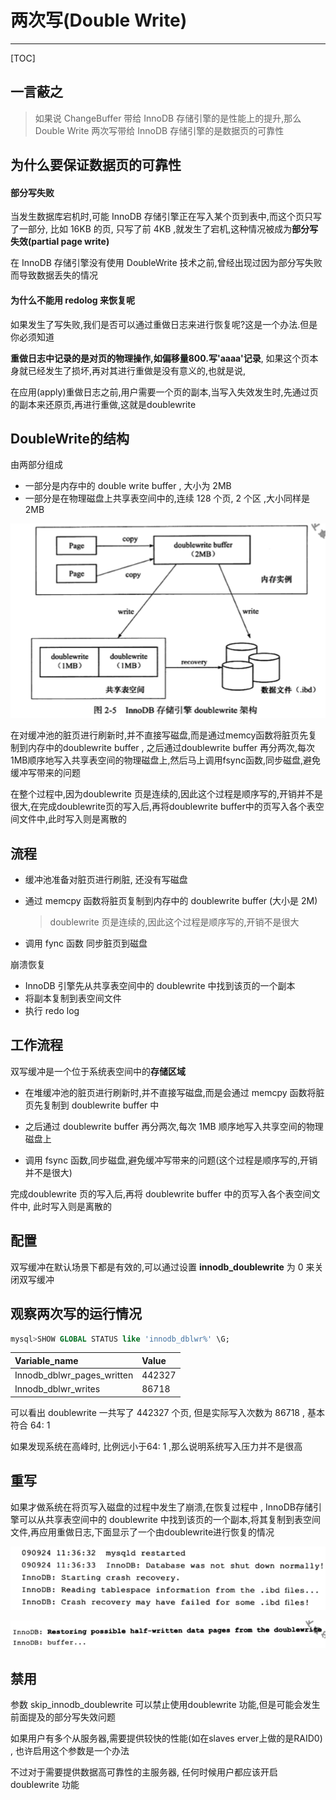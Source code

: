 # 两次写(Double Write)

---

[TOC]

## 一言蔽之

> 如果说 ChangeBuffer 带给 InnoDB 存储引擎的是性能上的提升,那么 Double Write 两次写带给 InnoDB 存储引擎的是数据页的可靠性

## 为什么要保证数据页的可靠性

#### 部分写失败

当发生数据库宕机时,可能 InnoDB 存储引擎正在写入某个页到表中,而这个页只写了一部分, 比如 16KB 的页, 只写了前 4KB ,就发生了宕机,这种情况被成为**部分写失效(partial page write)** 

在 InnoDB 存储引擎没有使用 DoubleWrite 技术之前,曾经出现过因为部分写失败而导致数据丢失的情况

#### 为什么不能用 redolog 来恢复呢

如果发生了写失败,我们是否可以通过重做日志来进行恢复呢?这是一个办法.但是你必须知道

**重做日志中记录的是对页的物理操作,如偏移量800.写'aaaa'记录**, 如果这个页本身就已经发生了损坏,再对其进行重做是没有意义的,也就是说,

在应用(apply)重做日志之前,用户需要一个页的副本,当写入失效发生时,先通过页的副本来还原页,再进行重做,这就是doublewrite

## DoubleWrite的结构

由两部分组成

- 一部分是内存中的 double write buffer , 大小为 2MB
- 一部分是在物理磁盘上共享表空间中的,连续 128 个页, 2 个区 ,大小同样是 2MB

![image-20200824132806563](../../../../assets/image-20200824132806563.png)

在对缓冲池的脏页进行刷新时,并不直接写磁盘,而是通过memcy函数将脏页先复制到内存中的doublewrite buffer , 之后通过doublewrite buffer 再分两次,每次 1MB顺序地写入共享表空间的物理磁盘上,然后马上调用fsync函数,同步磁盘,避免缓冲写带来的问题

在整个过程中,因为doublewrite 页是连续的,因此这个过程是顺序写的,开销并不是很大,在完成doublewrite页的写入后,再将doublewrite buffer中的页写入各个表空间文件中,此时写入则是离散的

## 流程

- 缓冲池准备对脏页进行刷脏, 还没有写磁盘

- 通过 memcpy 函数将脏页复制到内存中的 doublewrite buffer (大小是 2M) 

  > doublewrite 页是连续的,因此这个过程是顺序写的,开销不是很大

- 调用 fync 函数 同步脏页到磁盘

崩溃恢复

- InnoDB 引擎先从共享表空间中的 doublewrite 中找到该页的一个副本
- 将副本复制到表空间文件
- 执行 redo log

## 工作流程

双写缓冲是一个位于系统表空间中的**存储区域**

- 在堆缓冲池的脏页进行刷新时,并不直接写磁盘,而是会通过 memcpy 函数将脏页先复制到 doublewrite buffer 中

- 之后通过 doublewrite buffer 再分两次,每次 1MB 顺序地写入共享空间的物理磁盘上
- 调用 fsync 函数,同步磁盘,避免缓冲写带来的问题(这个过程是顺序写的,开销并不是很大)

完成doublewrite 页的写入后,再将 doublewrite buffer 中的页写入各个表空间文件中, 此时写入则是离散的

## 配置

双写缓冲在默认场景下都是有效的,可以通过设置 **innodb_doublewrite** 为 0 来关闭双写缓冲

## 观察两次写的运行情况

```sql
mysql>SHOW GLOBAL STATUS like 'innodb_dblwr%' \G;
```

| Variable\_name                | Value  |
| :---------------------------- | :----- |
| Innodb\_dblwr\_pages\_written | 442327 |
| Innodb\_dblwr\_writes         | 86718  |

可以看出 doublewrite 一共写了 442327 个页, 但是实际写入次数为 86718 , 基本符合 64: 1

如果发现系统在高峰时, 比例远小于64: 1 ,那么说明系统写入压力并不是很高

## 重写

如果才做系统在将页写入磁盘的过程中发生了崩溃,在恢复过程中 , InnoDB存储引擎可以从共享表空间中的 doublewrite 中找到该页的一个副本,将其复制到表空间文件,再应用重做日志,下面显示了一个由doublewrite进行恢复的情况

![image-20200929101752535](../../../../assets/image-20200929101752535.png)

![image-20200929101814078](../../../../assets/image-20200929101814078.png)

## 禁用

参数 skip_innodb_doublewrite 可以禁止使用doublewrite 功能,但是可能会发生前面提及的部分写失效问题

如果用户有多个从服务器,需要提供较快的性能(如在slaves erver上做的是RAID0) , 也许启用这个参数是一个办法

不过对于需要提供数据高可靠性的主服务器, 任何时候用户都应该开启doublewrite 功能

